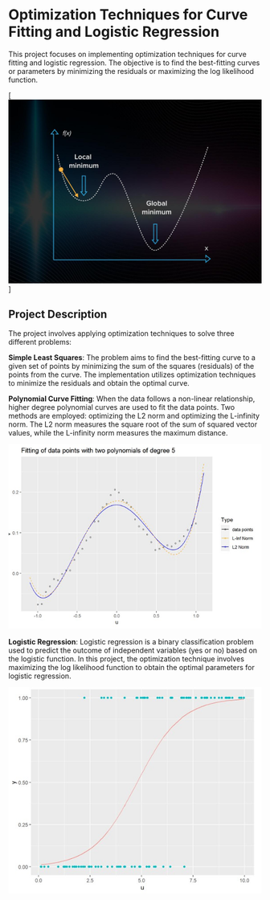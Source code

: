 # Optimization Techniques for Curve Fitting and Logistic Regression
This project focuses on implementing optimization techniques for curve fitting and logistic regression. The objective is to find the best-fitting curves or parameters by minimizing the residuals or maximizing the log likelihood function.

[<img target="_blank" src= "https://github.com/MownikaKonamaneni/Optimization/blob/main/figures/Optimization.jpg" width="600">]

## Project Description
The project involves applying optimization techniques to solve three different problems:

**Simple Least Squares**: The problem aims to find the best-fitting curve to a given set of points by minimizing the sum of the squares (residuals) of the points from the curve. The implementation utilizes optimization techniques to minimize the residuals and obtain the optimal curve.

**Polynomial Curve Fitting**: When the data follows a non-linear relationship, higher degree polynomial curves are used to fit the data points. Two methods are employed: optimizing the L2 norm and optimizing the L-infinity norm. The L2 norm measures the square root of the sum of squared vector values, while the L-infinity norm measures the maximum distance.

![](https://github.com/MownikaKonamaneni/Optimization/blob/main/figures/plynomial_fitting.jpg)

**Logistic Regression**: Logistic regression is a binary classification problem used to predict the outcome of independent variables (yes or no) based on the logistic function. In this project, the optimization technique involves maximizing the log likelihood function to obtain the optimal parameters for logistic regression.

![](https://github.com/MownikaKonamaneni/Optimization/blob/main/figures/Logistic_regression.jpg)
